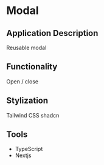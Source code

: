 # Modal

## Application Description

Reusable modal

## Functionality
Open / close

## Stylization
Tailwind CSS
shadcn

## Tools
- TypeScript
- Nextjs
